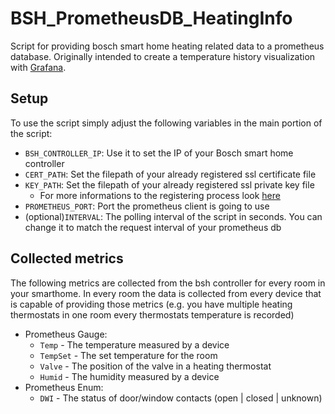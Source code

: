 # BSH_PrometheusDB_HeatingInfo
Script for providing bosch smart home heating related data to a prometheus database.
Originally intended to create a temperature history visualization with [Grafana](https://grafana.com/).

## Setup
To use the script simply adjust the following variables in the main portion of the script:
- ```BSH_CONTROLLER_IP```: Use it to set the IP of your Bosch smart home controller
- ```CERT_PATH```: Set the filepath of your already registered ssl certificate file
- ```KEY_PATH```: Set the filepath of your already registered ssl private key file
  - For more informations to the registering process look [here](https://github.com/BoschSmartHome/bosch-shc-api-docs/tree/master/postman#register-a-new-client-to-the-bosch-smart-home-controller)
- ```PROMETHEUS_PORT```: Port the prometheus client is going to use
- (optional)```INTERVAL```: The polling interval of the script in seconds. You can change it to match the request interval of your prometheus db 

## Collected metrics
The following metrics are collected from the bsh controller for every room in your smarthome.
In every room the data is collected from every device that is capable of providing those metrics (e.g. you have multiple heating thermostats in one room every thermostats temperature is recorded)
- Prometheus Gauge:
  - ```Temp``` - The temperature measured by a device
  - ```TempSet``` - The set temperature for the room
  - ```Valve``` - The position of the valve in a heating thermostat
  - ```Humid``` - The humidity measured by a device
- Prometheus Enum:
  - ```DWI``` - The status of door/window contacts (open | closed | unknown)
